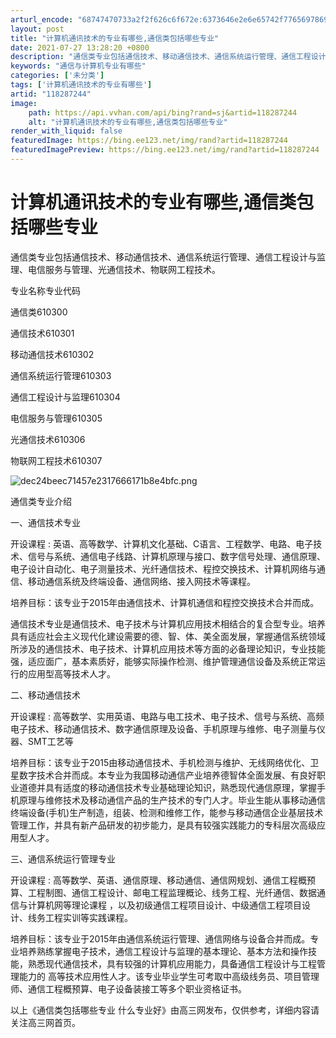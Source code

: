 ```yaml
---
arturl_encode: "68747470733a2f2f626c6f672e:6373646e2e6e65742f77656978696e5f33353334333232362f:61727469636c652f64657461696c732f313138323837323434"
layout: post
title: "计算机通讯技术的专业有哪些,通信类包括哪些专业"
date: 2021-07-27 13:28:20 +0800
description: "通信类专业包括通信技术、移动通信技术、通信系统运行管理、通信工程设计与监理、电信服务"
keywords: "通信与计算机专业有哪些"
categories: ['未分类']
tags: ['计算机通讯技术的专业有哪些']
artid: "118287244"
image:
    path: https://api.vvhan.com/api/bing?rand=sj&artid=118287244
    alt: "计算机通讯技术的专业有哪些,通信类包括哪些专业"
render_with_liquid: false
featuredImage: https://bing.ee123.net/img/rand?artid=118287244
featuredImagePreview: https://bing.ee123.net/img/rand?artid=118287244
---
```


# 计算机通讯技术的专业有哪些,通信类包括哪些专业

通信类专业包括通信技术、移动通信技术、通信系统运行管理、通信工程设计与监理、电信服务与管理、光通信技术、物联网工程技术。

专业名称专业代码

通信类610300

通信技术610301

移动通信技术610302

通信系统运行管理610303

通信工程设计与监理610304

电信服务与管理610305

光通信技术610306

物联网工程技术610307

![dec24beec71457e2317666171b8e4bfc.png](https://i-blog.csdnimg.cn/blog_migrate/fbaa2868e8bc4925e6c71fb4093b9536.jpeg)

通信类专业介绍

一、通信技术专业

开设课程 : 英语、高等数学、计算机文化基础、C语言、工程数学、电路、电子技术、信号与系统、通信电子线路、计算机原理与接口、数字信号处理、通信原理、电子设计自动化、电子测量技术、光纤通信技术、程控交换技术、计算机网络与通信、移动通信系统及终端设备、通信网络、接入网技术等课程。

培养目标：该专业于2015年由通信技术、计算机通信和程控交换技术合并而成。

通信技术专业是通信技术、电子技术与计算机应用技术相结合的复合型专业。培养具有适应社会主义现代化建设需要的德、智、体、美全面发展，掌握通信系统领域所涉及的通信技术、电子技术、计算机应用技术等方面的必备理论知识，专业技能强，适应面广，基本素质好，能够实际操作检测、维护管理通信设备及系统正常运行的应用型高等技术人才。

二、移动通信技术

开设课程 : 高等数学、实用英语、电路与电工技术、电子技术、信号与系统、高频电子技术、移动通信技术、数字通信原理及设备、手机原理与维修、电子测量与仪器、SMT工艺等

培养目标：该专业于2015由移动通信技术、手机检测与维护、无线网络优化、卫星数字技术合并而成。本专业为我国移动通信产业培养德智体全面发展、有良好职业道德并具有适度的移动通信技术专业基础理论知识，熟悉现代通信原理，掌握手机原理与维修技术及移动通信产品的生产技术的专门人才。毕业生能从事移动通信终端设备(手机)生产制造，组装、检测和维修工作，能参与移动通信企业基层技术管理工作，并具有新产品研发的初步能力，是具有较强实践能力的专科层次高级应用型人才。

三、通信系统运行管理专业

开设课程 : 高等数学、英语、通信原理、移动通信、通信网规划、通信工程概预算、工程制图、通信工程设计、邮电工程监理概论、线务工程、光纤通信、数据通信与计算机网等理论课程 ，以及初级通信工程项目设计、中级通信工程项目设计、线务工程实训等实践课程。

培养目标：该专业于2015年由通信系统运行管理、通信网络与设备合并而成。专业培养熟练掌握电子技术，通信工程设计与监理的基本理论、基本方法和操作技能，熟悉现代通信技术，具有较强的计算机应用能力，具备通信工程设计与工程管理能力的 高等技术应用性人才。该专业毕业学生可考取中高级线务员、项目管理师、通信工程概预算、电子设备装接工等多个职业资格证书。

以上《通信类包括哪些专业 什么专业好》由高三网发布，仅供参考，详细内容请关注高三网首页。